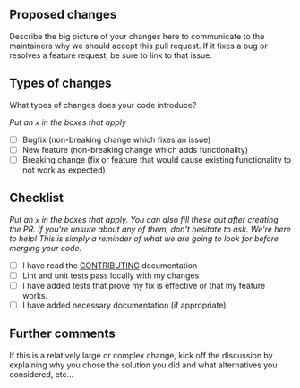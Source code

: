 <!-- CLICK "Preview" FOR INSTRUCTIONS IN A MORE READABLE FORMAT -->

## Proposed changes

Describe the big picture of your changes here to communicate to the 
maintainers why we should accept this pull request. If it fixes a bug 
or resolves a feature request, be sure to link to that issue.

## Types of changes

What types of changes does your code introduce?

_Put an `x` in the boxes that apply_

- [ ] Bugfix (non-breaking change which fixes an issue)
- [ ] New feature (non-breaking change which adds functionality)
- [ ] Breaking change (fix or feature that would cause existing functionality to not work as expected)

## Checklist

_Put an `x` in the boxes that apply. You can also fill these out after 
creating the PR. If you're unsure about any of them, don't hesitate to ask. 
We're here to help! This is simply a reminder of what we are going to look 
for before merging your code._

- [ ] I have read the [CONTRIBUTING](https://github.com/AthennaIO/IoC/blob/master/CONTRIBUTING.md) documentation
- [ ] Lint and unit tests pass locally with my changes
- [ ] I have added tests that prove my fix is effective or that my feature works.
- [ ] I have added necessary documentation (if appropriate)

## Further comments

If this is a relatively large or complex change, kick off the discussion by 
explaining why you chose the solution you did and what alternatives you 
considered, etc...
